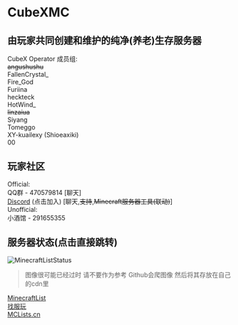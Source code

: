  CubeXMC
 =
由玩家共同创建和维护的纯净(养老)生存服务器
-
  CubeX Operator 成员组:  
~~angushushu~~  
FallenCrystal_  
Fire_God  
Furiina  
heckteck  
HotWind_  
~~linzaiua~~  
Siyang  
Tomeggo  
XY-kuailexy (Shioeaxiki)  
00
  ##
玩家社区
-
Official:  
QQ群 - 470579814 [聊天]  
[Discord](https://discord.com/invite/v5qx938N93) (点击加入) [聊天,~~支持~~,~~Minecraft服务器工具(联动)~~]  
Unofficial:  
小酒馆 - 291655355  
  ##
服务器状态(点击直接跳转)  
-
![MinecraftListStatus](https://jnq5ocjgw6.execute-api.us-east-1.amazonaws.com/production/https://minecraftlist.com/servers/play.cubexmc.org/banner.svg)  
 > 图像很可能已经过时 请不要作为参考 Github会爬图像 然后将其存放在自己的cdn里  

[MinecraftList](https://minecraftlist.com/servers/play.cubexmc.org)  
[找服玩](https://play.mcmod.cn/sv20185897.html)  
[MCLists.cn](https://www.mclists.cn/server/5934.html)
